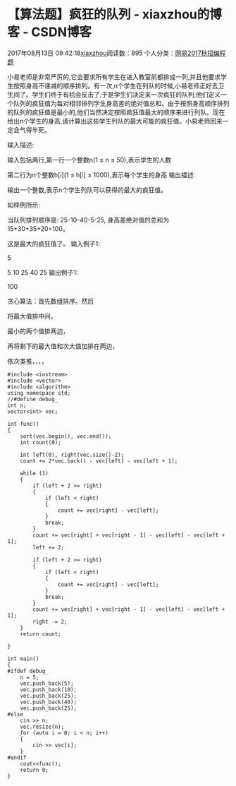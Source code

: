 # 【算法题】疯狂的队列 - xiaxzhou的博客 - CSDN博客





2017年08月13日 09:42:18[xiaxzhou](https://me.csdn.net/xiaxzhou)阅读数：895
个人分类：[网易2017秋招编程题](https://blog.csdn.net/xiaxzhou/article/category/6949755)









> 
小易老师是非常严厉的,它会要求所有学生在进入教室前都排成一列,并且他要求学生按照身高不递减的顺序排列。有一次,n个学生在列队的时候,小易老师正好去卫生间了。学生们终于有机会反击了,于是学生们决定来一次疯狂的队列,他们定义一个队列的疯狂值为每对相邻排列学生身高差的绝对值总和。由于按照身高顺序排列的队列的疯狂值是最小的,他们当然决定按照疯狂值最大的顺序来进行列队。现在给出n个学生的身高,请计算出这些学生列队的最大可能的疯狂值。小易老师回来一定会气得半死。 

输入描述: 

  输入包括两行,第一行一个整数n(1 ≤ n ≤ 50),表示学生的人数 

  第二行为n个整数h[i](1 ≤ h[i] ≤ 1000),表示每个学生的身高
输出描述: 

  输出一个整数,表示n个学生列队可以获得的最大的疯狂值。

如样例所示:  

  当队列排列顺序是: 25-10-40-5-25, 身高差绝对值的总和为15+30+35+20=100。 

  这是最大的疯狂值了。
输入例子1: 

  5 

  5 10 25 40 25
输出例子1: 

  100

贪心算法：首先数组排序。然后 

将最大值排中间， 

最小的两个值排两边， 

再将剩下的最大值和次大值加排在两边， 

依次类推，，，，
```
#include <iostream>
#include <vector>
#include <algorithm>
using namespace std;
//#define debug_
int n;
vector<int> vec;

int func()
{
    sort(vec.begin(), vec.end());
    int count(0);

    int left(0), right(vec.size()-2);
    count += 2*vec.back() - vec[left] - vec[left + 1];

    while (1)
    {
        if (left + 2 >= right)
        {
            if (left < right)
            {
                count += vec[right] - vec[left];
            }
            break;
        }
        count += vec[right] + vec[right - 1] - vec[left] - vec[left + 1];
        left += 2;

        if (left + 2 >= right)
        {
            if (left < right)
            {
                count += vec[right] - vec[left];
            }
            break;
        }
        count += vec[right] + vec[right - 1] - vec[left] - vec[left + 1];
        right -= 2;
    }
    return count;

}

int main()
{
#ifdef debug_
    n = 5;
    vec.push_back(5);
    vec.push_back(10);
    vec.push_back(25);
    vec.push_back(40);
    vec.push_back(25);
#else
    cin >> n;
    vec.resize(n);
    for (auto i = 0; i < n; i++)
    {
        cin >> vec[i];
    }
#endif
    cout<<func();
    return 0;
}
```








